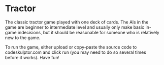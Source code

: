 # Tractor
The classic tractor game played with one deck of cards. The AIs in the game are beginner to intermediate level and usually only make basic in-game indecisions, but it should be reasonable for someone who is relatively new to the game.

To run the game, either upload or copy-paste the source code to codeskulptor.com and click run (you may need to do so several times before it works). Have fun!
